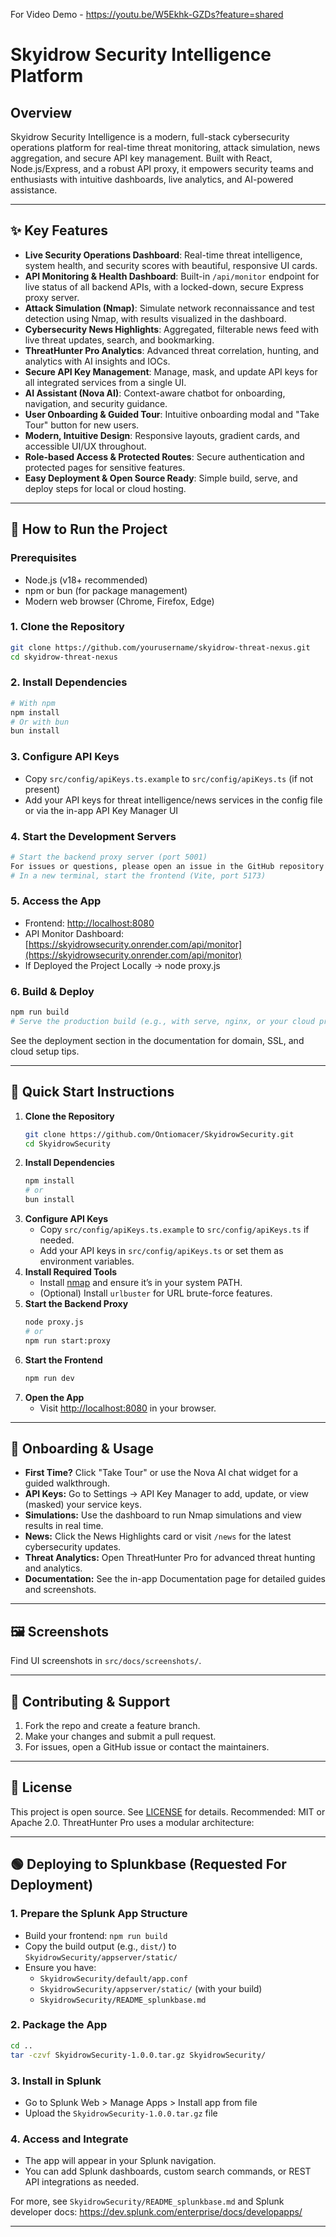 For Video Demo - https://youtu.be/W5Ekhk-GZDs?feature=shared
# Skyidrow Security Intelligence Platform

## Overview
Skyidrow Security Intelligence is a modern, full-stack cybersecurity operations platform for real-time threat monitoring, attack simulation, news aggregation, and secure API key management. Built with React, Node.js/Express, and a robust API proxy, it empowers security teams and enthusiasts with intuitive dashboards, live analytics, and AI-powered assistance.

---

## ✨ Key Features

- **Live Security Operations Dashboard**: Real-time threat intelligence, system health, and security scores with beautiful, responsive UI cards.
- **API Monitoring & Health Dashboard**: Built-in `/api/monitor` endpoint for live status of all backend APIs, with a locked-down, secure Express proxy server.
- **Attack Simulation (Nmap)**: Simulate network reconnaissance and test detection using Nmap, with results visualized in the dashboard.
- **Cybersecurity News Highlights**: Aggregated, filterable news feed with live threat updates, search, and bookmarking.
- **ThreatHunter Pro Analytics**: Advanced threat correlation, hunting, and analytics with AI insights and IOCs.
- **Secure API Key Management**: Manage, mask, and update API keys for all integrated services from a single UI.
- **AI Assistant (Nova AI)**: Context-aware chatbot for onboarding, navigation, and security guidance.
- **User Onboarding & Guided Tour**: Intuitive onboarding modal and "Take Tour" button for new users.
- **Modern, Intuitive Design**: Responsive layouts, gradient cards, and accessible UI/UX throughout.
- **Role-based Access & Protected Routes**: Secure authentication and protected pages for sensitive features.
- **Easy Deployment & Open Source Ready**: Simple build, serve, and deploy steps for local or cloud hosting.

---

## 🚀 How to Run the Project

### Prerequisites
- Node.js (v18+ recommended)
- npm or bun (for package management)
- Modern web browser (Chrome, Firefox, Edge)

### 1. Clone the Repository
```sh
git clone https://github.com/yourusername/skyidrow-threat-nexus.git
cd skyidrow-threat-nexus
```

### 2. Install Dependencies
```sh
# With npm
npm install
# Or with bun
bun install
```

### 3. Configure API Keys
- Copy `src/config/apiKeys.ts.example` to `src/config/apiKeys.ts` (if not present)
- Add your API keys for threat intelligence/news services in the config file or via the in-app API Key Manager UI

### 4. Start the Development Servers
```sh
# Start the backend proxy server (port 5001)
For issues or questions, please open an issue in the GitHub repository or contact the development team at support@threathunterpro.com.
# In a new terminal, start the frontend (Vite, port 5173)

```

### 5. Access the App
- Frontend: [http://localhost:8080](http://localhost:5173)
- API Monitor Dashboard: [https://skyidrowsecurity.onrender.com/api/monitor](https://skyidrowsecurity.onrender.com/api/monitor)
- If Deployed the Project Locally -> node proxy.js
### 6. Build & Deploy
```sh
npm run build
# Serve the production build (e.g., with serve, nginx, or your cloud provider)
```
See the deployment section in the documentation for domain, SSL, and cloud setup tips.

---

## 🏁 Quick Start Instructions

1. **Clone the Repository**
   ```sh
   git clone https://github.com/Ontiomacer/SkyidrowSecurity.git
   cd SkyidrowSecurity
   ```
2. **Install Dependencies**
   ```sh
   npm install
   # or
   bun install
   ```
3. **Configure API Keys**
   - Copy `src/config/apiKeys.ts.example` to `src/config/apiKeys.ts` if needed.
   - Add your API keys in `src/config/apiKeys.ts` or set them as environment variables.
4. **Install Required Tools**
   - Install [nmap](https://nmap.org/download.html) and ensure it’s in your system PATH.
   - (Optional) Install `urlbuster` for URL brute-force features.
5. **Start the Backend Proxy**
   ```sh
   node proxy.js
   # or
   npm run start:proxy
   ```
6. **Start the Frontend**
   ```sh
   npm run dev
   ```
7. **Open the App**
   - Visit [http://localhost:8080](http://localhost:8080) in your browser.

---

## 🧭 Onboarding & Usage

- **First Time?** Click "Take Tour" or use the Nova AI chat widget for a guided walkthrough.
- **API Keys:** Go to Settings → API Key Manager to add, update, or view (masked) your service keys.
- **Simulations:** Use the dashboard to run Nmap simulations and view results in real time.
- **News:** Click the News Highlights card or visit `/news` for the latest cybersecurity updates.
- **Threat Analytics:** Open ThreatHunter Pro for advanced threat hunting and analytics.
- **Documentation:** See the in-app Documentation page for detailed guides and screenshots.

---

## 🖼️ Screenshots
Find UI screenshots in `src/docs/screenshots/`.

---

## 🤝 Contributing & Support

1. Fork the repo and create a feature branch.
2. Make your changes and submit a pull request.
3. For issues, open a GitHub issue or contact the maintainers.

---

## 📄 License
This project is open source. See [LICENSE](LICENSE) for details. Recommended: MIT or Apache 2.0.
ThreatHunter Pro uses a modular architecture:

---

## 🟢 Deploying to Splunkbase (Requested For Deployment)

### 1. Prepare the Splunk App Structure
- Build your frontend: `npm run build`
- Copy the build output (e.g., `dist/`) to `SkyidrowSecurity/appserver/static/`
- Ensure you have:
  - `SkyidrowSecurity/default/app.conf`
  - `SkyidrowSecurity/appserver/static/` (with your build)
  - `SkyidrowSecurity/README_splunkbase.md`

### 2. Package the App
```sh
cd ..
tar -czvf SkyidrowSecurity-1.0.0.tar.gz SkyidrowSecurity/
```

### 3. Install in Splunk
- Go to Splunk Web > Manage Apps > Install app from file
- Upload the `SkyidrowSecurity-1.0.0.tar.gz` file

### 4. Access and Integrate
- The app will appear in your Splunk navigation.
- You can add Splunk dashboards, custom search commands, or REST API integrations as needed.

For more, see `SkyidrowSecurity/README_splunkbase.md` and Splunk developer docs: https://dev.splunk.com/enterprise/docs/developapps/

---
